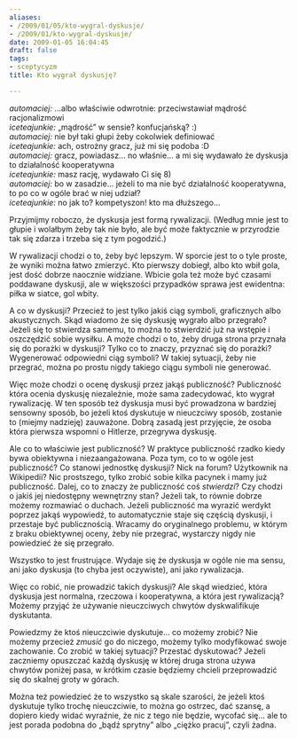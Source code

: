 ```yaml
---
aliases:
- /2009/01/05/kto-wygral-dyskusje/
- /2009/01/kto-wygral-dyskusje/
date: 2009-01-05 16:04:45
draft: false
tags:
- sceptycyzm
title: Kto wygrał dyskusję?

---
```


_automaciej:_ ...albo właściwie odwrotnie: przeciwstawiał mądrość
racjonalizmowi  
_iceteajunkie:_ „mądrość” w sensie?
konfucjańską? :)  
_automaciej:_ nie był taki głupi żeby cokolwiek definiować  
_iceteajunkie:_ ach, ostrożny gracz, już mi się podoba :D  
_automaciej:_ gracz, powiadasz... no właśnie... a mi się wydawało że dyskusja
to działalność kooperatywna  
_iceteajunkie:_ masz rację, wydawało Ci się 8)  
_automaciej:_ bo w zasadzie... jeżeli to ma nie być działalność kooperatywna,
to po co w ogóle brać w niej udział?  
_iceteajunkie:_ no jak to? kompetyszon! kto ma dłuższego...

Przyjmijmy roboczo, że dyskusja jest formą rywalizacji. (Według mnie jest to
głupie i wolałbym żeby tak nie było, ale być może faktycznie w przyrodzie tak
się zdarza i trzeba się z tym pogodzić.)

W rywalizacji chodzi o to, żeby być lepszym. W sporcie jest to o tyle proste,
że wyniki można łatwo zmierzyć. Kto pierwszy dobiegł, albo kto wbił gola, jest
dość dobrze naocznie widziane. Wbicie gola też może być czasami poddawane
dyskusji, ale w większości przypadków sprawa jest ewidentna: piłka w siatce,
gol wbity.

A co w dyskusji? Przecież to jest tylko jakiś ciąg symboli, graficznych albo
akustycznych. Skąd wiadomo że się dyskusję wygrało albo przegrało? Jeżeli się
to stwierdza samemu, to można to stwierdzić już na wstępie i oszczędzić sobie
wysiłku. A może chodzi o to, żeby druga strona przyznała się do porażki w
dyskusji? Tylko co to znaczy, przyznać się do porażki? Wygenerować odpowiedni
ciąg symboli? W takiej sytuacji, żeby nie przegrać, można po prostu nigdy
takiego ciągu symboli nie generować.

Więc może chodzi o ocenę dyskusji przez jakąś publiczność? Publiczność która
ocenia dyskusję niezależnie, może sama zadecydować, kto wygrał rywalizację.
W ten sposób też dyskusja musi być prowadzona w bardziej sensowny sposób, bo
jeżeli ktoś dyskutuje w nieuczciwy sposób, zostanie to (miejmy nadzieję)
zauważone. Dobrą zasadą jest przyjęcie, że osoba która pierwsza wspomni
o Hitlerze, przegrywa dyskusję.

Ale co to właściwie jest publiczność? W praktyce publiczność rzadko kiedy bywa
obiektywna i niezaangażowana. Poza tym, co to w ogóle jest publiczność? Co
stanowi jednostkę dyskusji? Nick na forum? Użytkownik na Wikipedii? Nic
prostszego, tylko zrobić sobie kilka pacynek i mamy już publiczność. Dalej, co
to znaczy że publiczność coś _stwierdzi_? Czy chodzi o jakiś jej niedostępny
wewnętrzny stan? Jeżeli tak, to równie dobrze możemy rozmawiać o duchach.
Jeżeli publiczność ma wyrazić werdykt poprzez jakąś wypowiedź, to
automatycznie staje się częścią dyskusji, i przestaje być publicznością.
Wracamy do oryginalnego problemu, w którym z braku obiektywnej oceny, żeby nie
przegrać, wystarczy nigdy nie powiedzieć że się przegrało.

Wszystko to jest frustrujące. Wydaje się że dyskusja w ogóle nie ma sensu, ani
jako dyskusja (to chyba jest oczywiste), ani jako rywalizacja.

Więc co robić, nie prowadzić takich dyskusji? Ale skąd wiedzieć, która
dyskusja jest normalna, rzeczowa i kooperatywna, a która jest rywalizacją?
Możemy przyjąć że używanie nieuczciwych chwytów dyskwalifikuje dyskutanta.

Powiedzmy że ktoś nieuczciwie dyskutuje... co możemy zrobić? Nie możemy
przecież _zmusić_ go do niczego, możemy tylko modyfikować swoje zachowanie. Co
zrobić w takiej sytuacji? Przestać dyskutować? Jeżeli zaczniemy opuszczać
każdą dyskusję w której druga strona używa chwytów poniżej pasa, w krótkim
czasie będziemy chcieli przeprowadzić się do skalnej groty w górach.

Można też powiedzieć że to wszystko są skale szarości, że jeżeli ktoś
dyskutuje tylko trochę nieuczciwie, to można go ostrzec, dać szansę, a dopiero
kiedy widać wyraźnie, że nic z tego nie będzie, wycofać się... ale to jest
porada podobna do „bądź sprytny” albo „ciężko pracuj”, czyli żadna.

